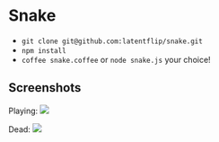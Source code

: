 # Snake

* `git clone git@github.com:latentflip/snake.git`
* `npm install`
* `coffee snake.coffee` or `node snake.js` your choice!

## Screenshots

Playing:
![](https://api.monosnap.com/image/download?id=dU64GezPnqkDx7SJECUBWqvvQ)

Dead:
![](https://api.monosnap.com/image/download?id=94u8DNGDpny3Mw5QHLVFsf3zs)
